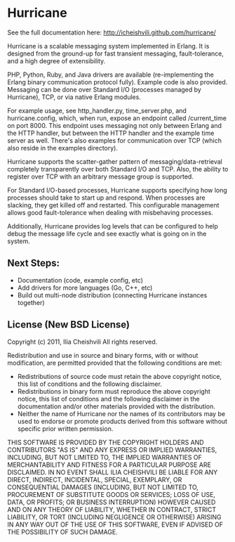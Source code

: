 Hurricane
=========

See the full documentation here: http://icheishvili.github.com/hurricane/

Hurricane is a scalable messaging system implemented in Erlang. It is
designed from the ground-up for fast transient messaging,
fault-tolerance, and a high degree of extensibility.

PHP, Python, Ruby, and Java drivers are available (re-implementing the
Erlang binary communication protocol fully). Example code is also
provided. Messaging can be done over Standard I/O (processes managed by
Hurricane), TCP, or via native Erlang modules.

For example usage, see http_handler.py, time_server.php, and
hurricane.config, which, when run, expose an endpoint called
/current_time on port 8000. This endpoint uses messaging not only
between Erlang and the HTTP handler, but between the HTTP handler
and the example time server as well. There's also examples for
communication over TCP (which also reside in the examples directory).

Hurricane supports the scatter-gather pattern of
messaging/data-retrieval completely transparently over both Standard
I/O and TCP. Also, the ability to register over TCP with an arbitrary
message group is supported.

For Standard I/O-based processes, Hurricane supports specifying how
long processes should take to start up and respond. When processes are
slacking, they get killed off and restarted. This configurable
management allows good fault-tolerance when dealing with misbehaving
processes.

Additionally, Hurricane provides log levels that can be configured to
help debug the message life cycle and see exactly what is going on in
the system.

Next Steps:
-----------

- Documentation (code, example config, etc)
- Add drivers for more languages (Go, C++, etc)
- Build out multi-node distribution (connecting Hurricane instances
  together)

License (New BSD License)
-------------------------

Copyright (c) 2011, Ilia Cheishvili
All rights reserved.

Redistribution and use in source and binary forms, with or without
modification, are permitted provided that the following conditions are met:

- Redistributions of source code must retain the above copyright
  notice, this list of conditions and the following disclaimer.
- Redistributions in binary form must reproduce the above copyright
  notice, this list of conditions and the following disclaimer in the
  documentation and/or other materials provided with the distribution.
- Neither the name of Hurricane nor the
  names of its contributors may be used to endorse or promote products
  derived from this software without specific prior written permission.

THIS SOFTWARE IS PROVIDED BY THE COPYRIGHT HOLDERS AND CONTRIBUTORS "AS IS" AND
ANY EXPRESS OR IMPLIED WARRANTIES, INCLUDING, BUT NOT LIMITED TO, THE IMPLIED
WARRANTIES OF MERCHANTABILITY AND FITNESS FOR A PARTICULAR PURPOSE ARE
DISCLAIMED. IN NO EVENT SHALL ILIA CHEISHVILI BE LIABLE FOR ANY
DIRECT, INDIRECT, INCIDENTAL, SPECIAL, EXEMPLARY, OR CONSEQUENTIAL DAMAGES
(INCLUDING, BUT NOT LIMITED TO, PROCUREMENT OF SUBSTITUTE GOODS OR SERVICES;
LOSS OF USE, DATA, OR PROFITS; OR BUSINESS INTERRUPTION) HOWEVER CAUSED AND
ON ANY THEORY OF LIABILITY, WHETHER IN CONTRACT, STRICT LIABILITY, OR TORT
(INCLUDING NEGLIGENCE OR OTHERWISE) ARISING IN ANY WAY OUT OF THE USE OF THIS
SOFTWARE, EVEN IF ADVISED OF THE POSSIBILITY OF SUCH DAMAGE.
